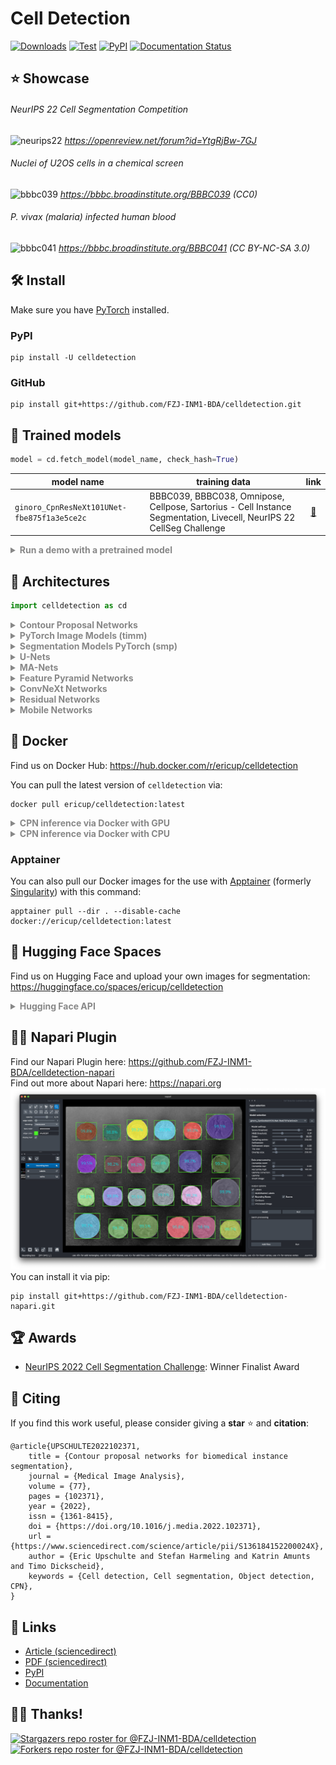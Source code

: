 # Cell Detection

[![Downloads](https://static.pepy.tech/badge/celldetection?l)](https://pepy.tech/project/celldetection)
[![Test](https://github.com/FZJ-INM1-BDA/celldetection/workflows/Test/badge.svg)](https://github.com/FZJ-INM1-BDA/celldetection/actions?query=workflow%3ATest)
[![PyPI](https://img.shields.io/pypi/v/celldetection?l)](https://pypi.org/project/celldetection/)
[![Documentation Status](https://readthedocs.org/projects/celldetection/badge/?version=latest)](https://celldetection.readthedocs.io/en/latest/?badge=latest)

## ⭐ Showcase

###### NeurIPS 22 Cell Segmentation Competition

![neurips22](https://raw.githubusercontent.com/FZJ-INM1-BDA/celldetection/main/assets/neurips-cellseg-demo.png "NeurIPS 22 Cell Segmentation Competition - Find more information here: https://neurips.cc/Conferences/2022/CompetitionTrack")
*https://openreview.net/forum?id=YtgRjBw-7GJ*

###### Nuclei of U2OS cells in a chemical screen

![bbbc039](https://raw.githubusercontent.com/FZJ-INM1-BDA/celldetection/main/assets/bbbc039-cpn-u22-demo.png "BBBC039 demo with CpnU22 - Find the dataset here: https://bbbc.broadinstitute.org/BBBC039")
*https://bbbc.broadinstitute.org/BBBC039 (CC0)*

###### P. vivax (malaria) infected human blood

![bbbc041](https://raw.githubusercontent.com/FZJ-INM1-BDA/celldetection/main/assets/bbbc041-cpn-u22-demo.png "BBBC041 demo with CpnU22 - Find the dataset here: https://bbbc.broadinstitute.org/BBBC041")
*https://bbbc.broadinstitute.org/BBBC041 (CC BY-NC-SA 3.0)*

## 🛠 Install

Make sure you have [PyTorch](https://pytorch.org/get-started/locally/) installed.

### PyPI

```
pip install -U celldetection
```

### GitHub

```
pip install git+https://github.com/FZJ-INM1-BDA/celldetection.git
```

## 💾 Trained models

```python
model = cd.fetch_model(model_name, check_hash=True)
```

| model name                                  | training data                                                                                                        |                                           link                                            |
|---------------------------------------------|----------------------------------------------------------------------------------------------------------------------|:-----------------------------------------------------------------------------------------:| 
| `ginoro_CpnResNeXt101UNet-fbe875f1a3e5ce2c` | BBBC039, BBBC038, Omnipose, Cellpose, Sartorius - Cell Instance Segmentation, Livecell, NeurIPS 22 CellSeg Challenge | [🔗](https://celldetection.org/torch/models/ginoro_CpnResNeXt101UNet-fbe875f1a3e5ce2c.pt) |

<details>
  <summary style="font-weight: bold; color: #888888">Run a demo with a pretrained model</summary>

```python
import torch, cv2, celldetection as cd
from skimage.data import coins
from matplotlib import pyplot as plt

# Load pretrained model
device = 'cuda' if torch.cuda.is_available() else 'cpu'
model = cd.fetch_model('ginoro_CpnResNeXt101UNet-fbe875f1a3e5ce2c', check_hash=True).to(device)
model.eval()

# Load input
img = coins()
img = cv2.cvtColor(img, cv2.COLOR_GRAY2RGB)
print(img.dtype, img.shape, (img.min(), img.max()))

# Run model
with torch.no_grad():
    x = cd.to_tensor(img, transpose=True, device=device, dtype=torch.float32)
    x = x / 255  # ensure 0..1 range
    x = x[None]  # add batch dimension: Tensor[3, h, w] -> Tensor[1, 3, h, w]
    y = model(x)

# Show results for each batch item
contours = y['contours']
for n in range(len(x)):
    cd.imshow_row(x[n], x[n], figsize=(16, 9), titles=('input', 'contours'))
    cd.plot_contours(contours[n])
    plt.show()
```

</details>

## 🔬 Architectures

```python
import celldetection as cd
```

<details>
  <summary style="font-weight: bold; color: #888888">Contour Proposal Networks</summary>

- [`cd.models.CPN`](https://docs.celldetection.org/en/latest/celldetection.models.html#celldetection.models.cpn.CPN)
- [`cd.models.CpnU22`](https://docs.celldetection.org/en/latest/celldetection.models.html#celldetection.models.cpn.CpnU22)
- [`cd.models.CPNCore`](https://docs.celldetection.org/en/latest/celldetection.models.html#celldetection.models.cpn.CPNCore)
- [`cd.models.CpnResUNet`](https://docs.celldetection.org/en/latest/celldetection.models.html#celldetection.models.cpn.CpnResUNet)
- [`cd.models.CpnSlimU22`](https://docs.celldetection.org/en/latest/celldetection.models.html#celldetection.models.cpn.CpnSlimU22)
- [`cd.models.CpnWideU22`](https://docs.celldetection.org/en/latest/celldetection.models.html#celldetection.models.cpn.CpnWideU22)
- [`cd.models.CpnResNet18FPN`](https://docs.celldetection.org/en/latest/celldetection.models.html#celldetection.models.cpn.CpnResNet18FPN)
- [`cd.models.CpnResNet34FPN`](https://docs.celldetection.org/en/latest/celldetection.models.html#celldetection.models.cpn.CpnResNet34FPN)
- [`cd.models.CpnResNet50FPN`](https://docs.celldetection.org/en/latest/celldetection.models.html#celldetection.models.cpn.CpnResNet50FPN)
- [`cd.models.CpnResNeXt50FPN`](https://docs.celldetection.org/en/latest/celldetection.models.html#celldetection.models.cpn.CpnResNeXt50FPN)
- [`cd.models.CpnResNet101FPN`](https://docs.celldetection.org/en/latest/celldetection.models.html#celldetection.models.cpn.CpnResNet101FPN)
- [`cd.models.CpnResNet152FPN`](https://docs.celldetection.org/en/latest/celldetection.models.html#celldetection.models.cpn.CpnResNet152FPN)
- [`cd.models.CpnResNet18UNet`](https://docs.celldetection.org/en/latest/celldetection.models.html#celldetection.models.cpn.CpnResNet18UNet)
- [`cd.models.CpnResNet34UNet`](https://docs.celldetection.org/en/latest/celldetection.models.html#celldetection.models.cpn.CpnResNet34UNet)
- [`cd.models.CpnResNet50UNet`](https://docs.celldetection.org/en/latest/celldetection.models.html#celldetection.models.cpn.CpnResNet50UNet)
- [`cd.models.CpnResNeXt101FPN`](https://docs.celldetection.org/en/latest/celldetection.models.html#celldetection.models.cpn.CpnResNeXt101FPN)
- [`cd.models.CpnResNeXt152FPN`](https://docs.celldetection.org/en/latest/celldetection.models.html#celldetection.models.cpn.CpnResNeXt152FPN)
- [`cd.models.CpnResNeXt50UNet`](https://docs.celldetection.org/en/latest/celldetection.models.html#celldetection.models.cpn.CpnResNeXt50UNet)
- [`cd.models.CpnResNet101UNet`](https://docs.celldetection.org/en/latest/celldetection.models.html#celldetection.models.cpn.CpnResNet101UNet)
- [`cd.models.CpnResNet152UNet`](https://docs.celldetection.org/en/latest/celldetection.models.html#celldetection.models.cpn.CpnResNet152UNet)
- [`cd.models.CpnResNeXt101UNet`](https://docs.celldetection.org/en/latest/celldetection.models.html#celldetection.models.cpn.CpnResNeXt101UNet)
- [`cd.models.CpnResNeXt152UNet`](https://docs.celldetection.org/en/latest/celldetection.models.html#celldetection.models.cpn.CpnResNeXt152UNet)
- [`cd.models.CpnWideResNet50FPN`](https://docs.celldetection.org/en/latest/celldetection.models.html#celldetection.models.cpn.CpnWideResNet50FPN)
- [`cd.models.CpnWideResNet101FPN`](https://docs.celldetection.org/en/latest/celldetection.models.html#celldetection.models.cpn.CpnWideResNet101FPN)
- [`cd.models.CpnMobileNetV3LargeFPN`](https://docs.celldetection.org/en/latest/celldetection.models.html#celldetection.models.cpn.CpnMobileNetV3LargeFPN)
- [`cd.models.CpnMobileNetV3SmallFPN`](https://docs.celldetection.org/en/latest/celldetection.models.html#celldetection.models.cpn.CpnMobileNetV3SmallFPN)

</details>

<details>
  <summary style="font-weight: bold; color: #888888">PyTorch Image Models (timm)</summary>

Also have a look at [Timm Documentation](https://huggingface.co/docs/timm/index).

```python
import timm

timm.list_models(filter='*')  # explore available models
```

- [`cd.models.CpnTimmMaNet`](https://docs.celldetection.org/en/latest/celldetection.models.html#celldetection.models.cpn.CpnTimmMaNet)
- [`cd.models.CpnTimmUNet`](https://docs.celldetection.org/en/latest/celldetection.models.html#celldetection.models.cpn.CpnTimmUNet)
- [`cd.models.TimmEncoder`](https://docs.celldetection.org/en/latest/celldetection.models.html#celldetection.models.timmodels.TimmEncoder)
- [`cd.models.TimmFPN`](https://docs.celldetection.org/en/latest/celldetection.models.html#celldetection.models.fpn.TimmFPN)
- [`cd.models.TimmMaNet`](https://docs.celldetection.org/en/latest/celldetection.models.html#celldetection.models.manet.TimmMaNet)
- [`cd.models.TimmUNet`](https://docs.celldetection.org/en/latest/celldetection.models.html#celldetection.models.unet.TimmUNet)

</details>

<details>
  <summary style="font-weight: bold; color: #888888">Segmentation Models PyTorch (smp)</summary>

```python
import segmentation_models_pytorch as smp

smp.encoders.get_encoder_names()  # explore available models
```

```python
encoder = cd.models.SmpEncoder(encoder_name='mit_b5', pretrained='imagenet')
```

Find a list of [Smp Encoders](https://smp.readthedocs.io/en/latest/encoders.html) in the `smp` documentation.

- [`cd.models.CpnSmpMaNet`](https://docs.celldetection.org/en/latest/celldetection.models.html#celldetection.models.cpn.CpnSmpMaNet)
- [`cd.models.CpnSmpUNet`](https://docs.celldetection.org/en/latest/celldetection.models.html#celldetection.models.cpn.CpnSmpUNet)
- [`cd.models.SmpEncoder`](https://docs.celldetection.org/en/latest/celldetection.models.html#celldetection.models.smp.SmpEncoder)
- [`cd.models.SmpFPN`](https://docs.celldetection.org/en/latest/celldetection.models.html#celldetection.models.fpn.SmpFPN)
- [`cd.models.SmpMaNet`](https://docs.celldetection.org/en/latest/celldetection.models.html#celldetection.models.manet.SmpMaNet)
- [`cd.models.SmpUNet`](https://docs.celldetection.org/en/latest/celldetection.models.html#celldetection.models.unet.SmpUNet)

</details>

<details>
    <summary style="font-weight: bold; color: #888888">U-Nets</summary>

```python
# U-Nets are available in 2D and 3D
import celldetection as cd

model = cd.models.ResNeXt50UNet(in_channels=3, out_channels=1, nd=3)
```

- [`cd.models.U22`](https://docs.celldetection.org/en/latest/celldetection.models.html#celldetection.models.unet.U22)
- [`cd.models.U17`](https://docs.celldetection.org/en/latest/celldetection.models.html#celldetection.models.unet.U17)
- [`cd.models.U12`](https://docs.celldetection.org/en/latest/celldetection.models.html#celldetection.models.unet.U12)
- [`cd.models.UNet`](https://docs.celldetection.org/en/latest/celldetection.models.html#celldetection.models.unet.UNet)
- [`cd.models.WideU22`](https://docs.celldetection.org/en/latest/celldetection.models.html#celldetection.models.unet.WideU22)
- [`cd.models.SlimU22`](https://docs.celldetection.org/en/latest/celldetection.models.html#celldetection.models.unet.SlimU22)
- [`cd.models.ResUNet`](https://docs.celldetection.org/en/latest/celldetection.models.html#celldetection.models.unet.ResUNet)
- [`cd.models.UNetEncoder`](https://docs.celldetection.org/en/latest/celldetection.models.html#celldetection.models.unet.UNetEncoder)
- [`cd.models.ResNet50UNet`](https://docs.celldetection.org/en/latest/celldetection.models.html#celldetection.models.unet.ResNet50UNet)
- [`cd.models.ResNet18UNet`](https://docs.celldetection.org/en/latest/celldetection.models.html#celldetection.models.unet.ResNet18UNet)
- [`cd.models.ResNet34UNet`](https://docs.celldetection.org/en/latest/celldetection.models.html#celldetection.models.unet.ResNet34UNet)
- [`cd.models.ResNet152UNet`](https://docs.celldetection.org/en/latest/celldetection.models.html#celldetection.models.unet.ResNet152UNet)
- [`cd.models.ResNet101UNet`](https://docs.celldetection.org/en/latest/celldetection.models.html#celldetection.models.unet.ResNet101UNet)
- [`cd.models.ResNeXt50UNet`](https://docs.celldetection.org/en/latest/celldetection.models.html#celldetection.models.unet.ResNeXt50UNet)
- [`cd.models.ResNeXt152UNet`](https://docs.celldetection.org/en/latest/celldetection.models.html#celldetection.models.unet.ResNeXt152UNet)
- [`cd.models.ResNeXt101UNet`](https://docs.celldetection.org/en/latest/celldetection.models.html#celldetection.models.unet.ResNeXt101UNet)
- [`cd.models.WideResNet50UNet`](https://docs.celldetection.org/en/latest/celldetection.models.html#celldetection.models.unet.WideResNet50UNet)
- [`cd.models.WideResNet101UNet`](https://docs.celldetection.org/en/latest/celldetection.models.html#celldetection.models.unet.WideResNet101UNet)
- [`cd.models.MobileNetV3SmallUNet`](https://docs.celldetection.org/en/latest/celldetection.models.html#celldetection.models.unet.MobileNetV3SmallUNet)
- [`cd.models.MobileNetV3LargeUNet`](https://docs.celldetection.org/en/latest/celldetection.models.html#celldetection.models.unet.MobileNetV3LargeUNet)

</details>

<details>
    <summary style="font-weight: bold; color: #888888">MA-Nets</summary>

```python
# Many MA-Nets are available in 2D and 3D
import celldetection as cd

encoder = cd.models.ConvNeXtSmall(in_channels=3, nd=3)
model = cd.models.MaNet(encoder, out_channels=1, nd=3)
```

- [`cd.models.MaNet`](https://docs.celldetection.org/en/latest/celldetection.models.html#celldetection.models.manet.MaNet)
- [`cd.models.SmpMaNet`](https://docs.celldetection.org/en/latest/celldetection.models.html#celldetection.models.manet.SmpMaNet)
- [`cd.models.TimmMaNet`](https://docs.celldetection.org/en/latest/celldetection.models.html#celldetection.models.manet.TimmMaNet)

</details>

<details>
    <summary style="font-weight: bold; color: #888888">Feature Pyramid Networks</summary>

- [`cd.models.FPN`](https://docs.celldetection.org/en/latest/celldetection.models.html#celldetection.models.fpn.FPN)
- [`cd.models.ResNet18FPN`](https://docs.celldetection.org/en/latest/celldetection.models.html#celldetection.models.fpn.ResNet18FPN)
- [`cd.models.ResNet34FPN`](https://docs.celldetection.org/en/latest/celldetection.models.html#celldetection.models.fpn.ResNet34FPN)
- [`cd.models.ResNet50FPN`](https://docs.celldetection.org/en/latest/celldetection.models.html#celldetection.models.fpn.ResNet50FPN)
- [`cd.models.ResNeXt50FPN`](https://docs.celldetection.org/en/latest/celldetection.models.html#celldetection.models.fpn.ResNeXt50FPN)
- [`cd.models.ResNet101FPN`](https://docs.celldetection.org/en/latest/celldetection.models.html#celldetection.models.fpn.ResNet101FPN)
- [`cd.models.ResNet152FPN`](https://docs.celldetection.org/en/latest/celldetection.models.html#celldetection.models.fpn.ResNet152FPN)
- [`cd.models.ResNeXt101FPN`](https://docs.celldetection.org/en/latest/celldetection.models.html#celldetection.models.fpn.ResNeXt101FPN)
- [`cd.models.ResNeXt152FPN`](https://docs.celldetection.org/en/latest/celldetection.models.html#celldetection.models.fpn.ResNeXt152FPN)
- [`cd.models.WideResNet50FPN`](https://docs.celldetection.org/en/latest/celldetection.models.html#celldetection.models.fpn.WideResNet50FPN)
- [`cd.models.WideResNet101FPN`](https://docs.celldetection.org/en/latest/celldetection.models.html#celldetection.models.fpn.WideResNet101FPN)
- [`cd.models.MobileNetV3LargeFPN`](https://docs.celldetection.org/en/latest/celldetection.models.html#celldetection.models.fpn.MobileNetV3LargeFPN)
- [`cd.models.MobileNetV3SmallFPN`](https://docs.celldetection.org/en/latest/celldetection.models.html#celldetection.models.fpn.MobileNetV3SmallFPN)

</details>

<details>
    <summary style="font-weight: bold; color: #888888">ConvNeXt Networks</summary>

```python
# ConvNeXt Networks are available in 2D and 3D
import celldetection as cd

model = cd.models.ConvNeXtSmall(in_channels=3, nd=3)
```

- [`cd.models.ConvNeXt`](https://docs.celldetection.org/en/latest/celldetection.models.html#celldetection.models.convnext.MaNet)
- [`cd.models.ConvNeXtTiny`](https://docs.celldetection.org/en/latest/celldetection.models.html#celldetection.models.convnext.ConvNeXtTiny)
- [`cd.models.ConvNeXtSmall`](https://docs.celldetection.org/en/latest/celldetection.models.html#celldetection.models.convnext.ConvNeXtSmall)
- [`cd.models.ConvNeXtBase`](https://docs.celldetection.org/en/latest/celldetection.models.html#celldetection.models.convnext.ConvNeXtBase)
- [`cd.models.ConvNeXtLarge`](https://docs.celldetection.org/en/latest/celldetection.models.html#celldetection.models.convnext.ConvNeXtLarge)

</details>

<details>
    <summary style="font-weight: bold; color: #888888">Residual Networks</summary>

```python
# Residual Networks are available in 2D and 3D
import celldetection as cd

model = cd.models.ResNet50(in_channels=3, nd=3)
```

- [`cd.models.ResNet18`](https://docs.celldetection.org/en/latest/celldetection.models.html#celldetection.models.resnet.ResNet18)
- [`cd.models.ResNet34`](https://docs.celldetection.org/en/latest/celldetection.models.html#celldetection.models.resnet.ResNet34)
- [`cd.models.ResNet50`](https://docs.celldetection.org/en/latest/celldetection.models.html#celldetection.models.resnet.ResNet50)
- [`cd.models.ResNet101`](https://docs.celldetection.org/en/latest/celldetection.models.html#celldetection.models.resnet.ResNet101)
- [`cd.models.ResNet152`](https://docs.celldetection.org/en/latest/celldetection.models.html#celldetection.models.resnet.ResNet152)
- [`cd.models.WideResNet50_2`](https://docs.celldetection.org/en/latest/celldetection.models.html#celldetection.models.resnet.WideResNet50_2)
- [`cd.models.ResNeXt50_32x4d`](https://docs.celldetection.org/en/latest/celldetection.models.html#celldetection.models.resnet.ResNeXt50_32x4d)
- [`cd.models.WideResNet101_2`](https://docs.celldetection.org/en/latest/celldetection.models.html#celldetection.models.resnet.WideResNet101_2)
- [`cd.models.ResNeXt101_32x8d`](https://docs.celldetection.org/en/latest/celldetection.models.html#celldetection.models.resnet.ResNeXt101_32x8d)
- [`cd.models.ResNeXt152_32x8d`](https://docs.celldetection.org/en/latest/celldetection.models.html#celldetection.models.resnet.ResNeXt152_32x8d)

</details>

<details>
    <summary style="font-weight: bold; color: #888888">Mobile Networks</summary>

- [`cd.models.MobileNetV3Large`](https://docs.celldetection.org/en/latest/celldetection.models.html#celldetection.models.mobilenetv3.MobileNetV3Large)
- [`cd.models.MobileNetV3Small`](https://docs.celldetection.org/en/latest/celldetection.models.html#celldetection.models.mobilenetv3.MobileNetV3Small)

</details>

## 🐳 Docker

Find us on Docker Hub: https://hub.docker.com/r/ericup/celldetection

You can pull the latest version of `celldetection` via:
```
docker pull ericup/celldetection:latest
```

<details>
    <summary style="font-weight: bold; color: #888888">CPN inference via Docker with GPU</summary>

```
docker run --rm \
  -v $PWD/docker/outputs:/outputs/ \
  -v $PWD/docker/inputs/:/inputs/ \
  -v $PWD/docker/models/:/models/ \
  --gpus="device=0" \
  celldetection:latest /bin/bash -c \
  "python cpn_inference.py --tile_size=1024 --stride=768 --precision=32-true"
```
</details>
<details>
    <summary style="font-weight: bold; color: #888888">CPN inference via Docker with CPU</summary>

```
docker run --rm \
  -v $PWD/docker/outputs:/outputs/ \
  -v $PWD/docker/inputs/:/inputs/ \
  -v $PWD/docker/models/:/models/ \
  celldetection:latest /bin/bash -c \
  "python cpn_inference.py --tile_size=1024 --stride=768 --precision=32-true --accelerator=cpu"
```
</details>



### Apptainer

You can also pull our Docker images for the use with [Apptainer](https://apptainer.org/) (formerly [Singularity](https://github.com/apptainer/singularity)) with this command:

```
apptainer pull --dir . --disable-cache docker://ericup/celldetection:latest
```


## 🤗 Hugging Face Spaces

Find us on Hugging Face and upload your own images for segmentation: https://huggingface.co/spaces/ericup/celldetection

<details>
    <summary style="font-weight: bold; color: #888888">Hugging Face API</summary>

### Python

```python
import requests

response = requests.post("https://ericup-celldetection.hf.space/run/predict", json={
    "data": [
        "data:image/png;base64,iVBORw0KGgoAAAANSUhEUgAAAAEAAAABCAYAAAAfFcSJAAAACklEQVR4nGMAAQAABQABDQottAAAAABJRU5ErkJggg==",
        "ginoro_CpnResNeXt101UNet-fbe875f1a3e5ce2c",
    ]
}).json()

data = response["data"]
```

### Javascript

```javascript
const response = await fetch("https://ericup-celldetection.hf.space/run/predict", {
    method: "POST",
    headers: {"Content-Type": "application/json"},
    body: JSON.stringify({
        data: [
            "data:image/png;base64,iVBORw0KGgoAAAANSUhEUgAAAAEAAAABCAYAAAAfFcSJAAAACklEQVR4nGMAAQAABQABDQottAAAAABJRU5ErkJggg==",
            "ginoro_CpnResNeXt101UNet-fbe875f1a3e5ce2c",
        ]
    })
});

const data = await response.json();

```

</details>

## 🧑‍💻 Napari Plugin

Find our Napari Plugin here: https://github.com/FZJ-INM1-BDA/celldetection-napari </br>
Find out more about Napari here: https://napari.org
![bbbc039](https://raw.githubusercontent.com/FZJ-INM1-BDA/celldetection-napari/main/assets/coins-demo.png "Napari Plugin")
You can install it via pip:
```
pip install git+https://github.com/FZJ-INM1-BDA/celldetection-napari.git
```

## 🏆 Awards

- [NeurIPS 2022 Cell Segmentation Challenge](https://neurips22-cellseg.grand-challenge.org/): Winner Finalist Award

## 📝 Citing

If you find this work useful, please consider giving a **star** ⭐️ and **citation**:

```
@article{UPSCHULTE2022102371,
    title = {Contour proposal networks for biomedical instance segmentation},
    journal = {Medical Image Analysis},
    volume = {77},
    pages = {102371},
    year = {2022},
    issn = {1361-8415},
    doi = {https://doi.org/10.1016/j.media.2022.102371},
    url = {https://www.sciencedirect.com/science/article/pii/S136184152200024X},
    author = {Eric Upschulte and Stefan Harmeling and Katrin Amunts and Timo Dickscheid},
    keywords = {Cell detection, Cell segmentation, Object detection, CPN},
}
```

## 🔗 Links

- [Article (sciencedirect)](https://www.sciencedirect.com/science/article/pii/S136184152200024X "Contour Proposal Networks for Biomedical Instance Segmentation")
- [PDF (sciencedirect)](https://www.sciencedirect.com/sdfe/reader/pii/S136184152200024X/pdf "Contour Proposal Networks for Biomedical Instance Segmentation")
- [PyPI](https://pypi.org/project/celldetection/ "CellDetection")
- [Documentation](https://docs.celldetection.org "Documentation")

## 🧑‍🔬 Thanks!

[![Stargazers repo roster for @FZJ-INM1-BDA/celldetection](https://reporoster.com/stars/FZJ-INM1-BDA/celldetection)](https://github.com/FZJ-INM1-BDA/celldetection/stargazers)
[![Forkers repo roster for @FZJ-INM1-BDA/celldetection](https://reporoster.com/forks/FZJ-INM1-BDA/celldetection)](https://github.com/FZJ-INM1-BDA/celldetection/network/members)